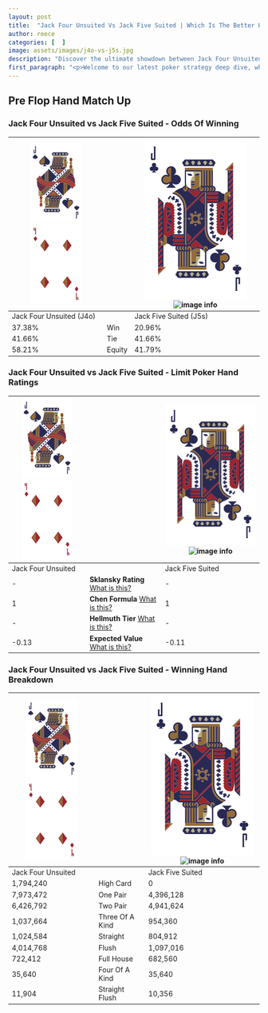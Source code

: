 ```yaml
---
layout: post
title:  "Jack Four Unsuited Vs Jack Five Suited | Which Is The Better Hand In Poker? A Complete Guide"
author: reece
categories: [  ]
image: assets/images/j4o-vs-j5s.jpg
description: "Discover the ultimate showdown between Jack Four Unsuited and Jack Five Suited in poker! Uncover the odds, strategies, and scenarios where one hand triumphs over the other. Get ready to up your poker game with this thrilling analysis."
first_paragraph: "<p>Welcome to our latest poker strategy deep dive, where we're pitting two distinct hands against each other in a high-stakes showdown: Jack Four Unsuited vs Jack Five Suited.</p><p>In the dynamic world of poker, every decision counts, and knowing which hand holds the upper hand is key to your success at the table.</p><p>In this article, we'll dissect these two hands, explore the scenarios where one dominates the other, and equip you with the knowledge to make strategic choices that can tip the odds in your favor.</p><p>Get ready to unravel the intriguing dynamics of these poker hands and elevate your game to new heights.</p>"
---
```




[comment]: # (sp0)

## Pre Flop Hand Match Up

<div class="table hand-ratings" markdown="1"> 



### Jack Four Unsuited vs Jack Five Suited - Odds Of Winning


    
| ![image info](assets/images/hand1/J.png) ![image info](assets/images/hand1/4o.png) |  | ![image info](assets/images/hand2/J.png) ![image info](assets/images/hand2/5s.png) |
| -------- | -------- | -------- |
| Jack Four Unsuited (J4o) |  | Jack Five Suited (J5s) |
| 37.38% | Win | 20.96% |
| 41.66% | Tie | 41.66% |
| 58.21% | Equity | 41.79% |




[comment]: # (sp1)



### Jack Four Unsuited vs Jack Five Suited - Limit Poker Hand Ratings


    
| ![image info](assets/images/hand1/J.png) ![image info](assets/images/hand1/4o.png) |  | ![image info](assets/images/hand2/J.png) ![image info](assets/images/hand2/5s.png) |
| -------- | -------- | -------- |
| Jack Four Unsuited |  | Jack Five Suited |
| - | **Sklansky Rating** [What is this?](/sklansky-rating-explained) | - |
| 1 | **Chen Formula** [What is this?](/chen-formula-explained) | 1 |
| - | **Hellmuth Tier** [What is this?](/Hellmuth-tier-explained) | - |
| -0.13 | **Expected Value** [What is this?](/expected-value-explained) | -0.11 |




[comment]: # (sp2)



### Jack Four Unsuited vs Jack Five Suited - Winning Hand Breakdown


    
| ![image info](assets/images/hand1/J.png) ![image info](assets/images/hand1/4o.png) |  | ![image info](assets/images/hand2/J.png) ![image info](assets/images/hand2/5s.png) |
| -------- | -------- | -------- |
| Jack Four Unsuited |  | Jack Five Suited |
| 1,794,240 | High Card | 0 |
| 7,973,472 | One Pair | 4,396,128 |
| 6,426,792 | Two Pair | 4,941,624 |
| 1,037,664 | Three Of A Kind | 954,360 |
| 1,024,584 | Straight | 804,912 |
| 4,014,768 | Flush | 1,097,016 |
| 722,412 | Full House | 682,560 |
| 35,640 | Four Of A Kind | 35,640 |
| 11,904 | Straight Flush | 10,356 |




[comment]: # (sp3)



</div>

[comment]: # (sp4)



[comment]: # (sp5)

